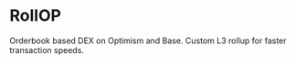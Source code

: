 # RollOP
Orderbook based DEX on Optimism and Base. Custom L3 rollup for faster transaction speeds. 
